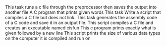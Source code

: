 This task runs a c file through the preprocessor then saves the output into another file
A C program that prints given words
This task Write a script that compiles a C file but does not link.
This task generates the assembly code of a C code and save it in an output file.
This script compiles a C file and creates an executable named cisfun
This c program prints exactly what is given followed by a new line
This script prints the size of various data types on the computer it is compiled and run on
